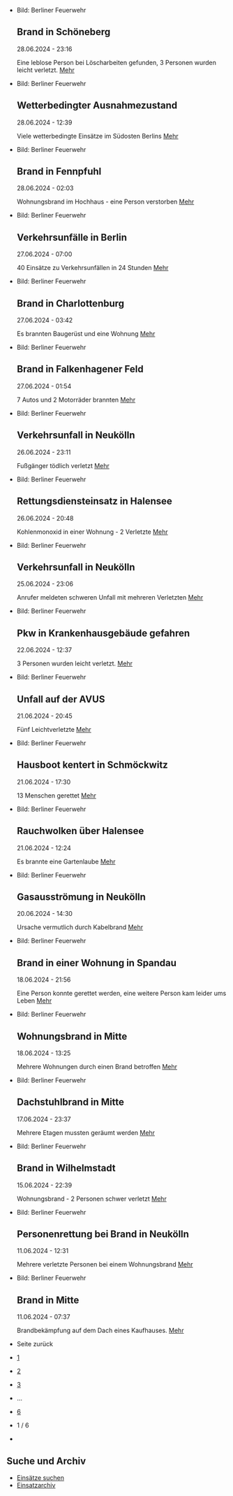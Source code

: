 * Bild: Berliner Feuerwehr

  Brand in Schöneberg
  ----------

   28.06.2024 - 23:16

   Eine leblose Person bei Löscharbeiten gefunden, 3 Personen wurden leicht verletzt.
  [Mehr](https://www.berliner-feuerwehr.de/aktuelles/einsaetze/dachstuhlbrand-in-schoeneberg-4484/)

* Bild: Berliner Feuerwehr

  Wetterbedingter Ausnahmezustand
  ----------

   28.06.2024 - 12:39

   Viele wetterbedingte Einsätze im Südosten Berlins
  [Mehr](https://www.berliner-feuerwehr.de/aktuelles/einsaetze/wetterbedingter-ausnahmezustand-2-4483/)

* Bild: Berliner Feuerwehr

  Brand in Fennpfuhl
  ----------

   28.06.2024 - 02:03

   Wohnungsbrand im Hochhaus - eine Person verstorben
  [Mehr](https://www.berliner-feuerwehr.de/aktuelles/einsaetze/band-in-fennpfuhl-4482/)

* Bild: Berliner Feuerwehr

  Verkehrsunfälle in Berlin
  ----------

   27.06.2024 - 07:00

   40 Einsätze zu Verkehrsunfällen in 24 Stunden
  [Mehr](https://www.berliner-feuerwehr.de/aktuelles/einsaetze/verkehrsunfaelle-in-berlin-4476/)

* Bild: Berliner Feuerwehr

  Brand in Charlottenburg
  ----------

   27.06.2024 - 03:42

   Es brannten Baugerüst und eine Wohnung
  [Mehr](https://www.berliner-feuerwehr.de/aktuelles/einsaetze/band-in-charlottenburg-4478/)

* Bild: Berliner Feuerwehr

  Brand in Falkenhagener Feld
  ----------

   27.06.2024 - 01:54

   7 Autos und 2 Motorräder brannten
  [Mehr](https://www.berliner-feuerwehr.de/aktuelles/einsaetze/brand-in-falkenhagener-feld-3-4477/)

* Bild: Berliner Feuerwehr

  Verkehrsunfall in Neukölln
  ----------

   26.06.2024 - 23:11

   Fußgänger tödlich verletzt
  [Mehr](https://www.berliner-feuerwehr.de/aktuelles/einsaetze/verkehrsunfall-in-neukoelln-3-4475/)

* Bild: Berliner Feuerwehr

  Rettungsdiensteinsatz in Halensee
  ----------

   26.06.2024 - 20:48

   Kohlenmonoxid in einer Wohnung - 2 Verletzte
  [Mehr](https://www.berliner-feuerwehr.de/aktuelles/einsaetze/rettungsdiensteinsatz-in-halensee-1-4479/)

* Bild: Berliner Feuerwehr

  Verkehrsunfall in Neukölln
  ----------

   25.06.2024 - 23:06

   Anrufer meldeten schweren Unfall mit mehreren Verletzten
  [Mehr](https://www.berliner-feuerwehr.de/aktuelles/einsaetze/verkehrsunfall-in-neukoelln-2-4474/)

* Bild: Berliner Feuerwehr

  Pkw in Krankenhausgebäude gefahren
  ----------

   22.06.2024 - 12:37

   3 Personen wurden leicht verletzt.
  [Mehr](https://www.berliner-feuerwehr.de/aktuelles/einsaetze/pkw-in-krankenhausgebaeude-gefahren-4473/)

* Bild: Berliner Feuerwehr

  Unfall auf der AVUS
  ----------

   21.06.2024 - 20:45

   Fünf Leichtverletzte
  [Mehr](https://www.berliner-feuerwehr.de/aktuelles/einsaetze/unfall-auf-der-avus-4472/)

* Bild: Berliner Feuerwehr

  Hausboot kentert in Schmöckwitz
  ----------

   21.06.2024 - 17:30

   13 Menschen gerettet
  [Mehr](https://www.berliner-feuerwehr.de/aktuelles/einsaetze/hausboot-kentert-in-schmoeckwitz-4471/)

* Bild: Berliner Feuerwehr

  Rauchwolken über Halensee
  ----------

   21.06.2024 - 12:24

   Es brannte eine Gartenlaube
  [Mehr](https://www.berliner-feuerwehr.de/aktuelles/einsaetze/rauchwolken-in-halensee-4470/)

* Bild: Berliner Feuerwehr

  Gasausströmung in Neukölln
  ----------

   20.06.2024 - 14:30

   Ursache vermutlich durch Kabelbrand
  [Mehr](https://www.berliner-feuerwehr.de/aktuelles/einsaetze/gasausstroemung-in-neukoelln-4469/)

* Bild: Berliner Feuerwehr

  Brand in einer Wohnung in Spandau
  ----------

   18.06.2024 - 21:56

   Eine Person konnte gerettet werden, eine weitere Person kam leider ums Leben
  [Mehr](https://www.berliner-feuerwehr.de/aktuelles/einsaetze/brand-in-einer-wohnung-in-spandau-1-4465/)

* Bild: Berliner Feuerwehr

  Wohnungsbrand in Mitte
  ----------

   18.06.2024 - 13:25

   Mehrere Wohnungen durch einen Brand betroffen
  [Mehr](https://www.berliner-feuerwehr.de/aktuelles/einsaetze/wohnungsbrand-in-mitte-2-4464/)

* Bild: Berliner Feuerwehr

  Dachstuhlbrand in Mitte
  ----------

   17.06.2024 - 23:37

   Mehrere Etagen mussten geräumt werden
  [Mehr](https://www.berliner-feuerwehr.de/aktuelles/einsaetze/dachstuhlbrand-in-mitte-1-4463/)

* Bild: Berliner Feuerwehr

  Brand in Wilhelmstadt
  ----------

   15.06.2024 - 22:39

   Wohnungsbrand - 2 Personen schwer verletzt
  [Mehr](https://www.berliner-feuerwehr.de/aktuelles/einsaetze/brand-in-wilhelmstadt-8-4462/)

* Bild: Berliner Feuerwehr

  Personenrettung bei Brand in Neukölln
  ----------

   11.06.2024 - 12:31

   Mehrere verletzte Personen bei einem Wohnungsbrand
  [Mehr](https://www.berliner-feuerwehr.de/aktuelles/einsaetze/personenrettung-bei-brand-in-neukoelln-4459/)

* Bild: Berliner Feuerwehr

  Brand in Mitte
  ----------

   11.06.2024 - 07:37

   Brandbekämpfung auf dem Dach eines Kaufhauses.
  [Mehr](https://www.berliner-feuerwehr.de/aktuelles/einsaetze/brand-in-mitte-7-4458/)

* Seite zurück

* [1](https://www.berliner-feuerwehr.de/aktuelles/einsaetze/1/)
* [2](https://www.berliner-feuerwehr.de/aktuelles/einsaetze/2/)
* [3](https://www.berliner-feuerwehr.de/aktuelles/einsaetze/3/)
* …
* [6](https://www.berliner-feuerwehr.de/aktuelles/einsaetze/6/)
* 1 / 6
* [](https://www.berliner-feuerwehr.de/aktuelles/einsaetze/2/)

Suche und Archiv
----------

* [Einsätze suchen](https://www.berliner-feuerwehr.de/aktuelles/einsaetze/einsatzsuche/)
* [Einsatzarchiv](https://www.berliner-feuerwehr.de/aktuelles/einsaetze/einsatzarchiv/)
